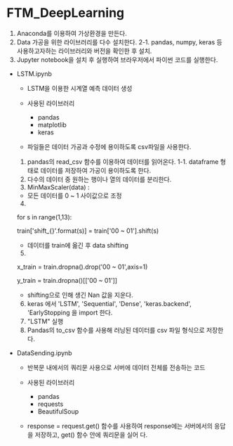 # FTM_DeepLearning
1. Anaconda를 이용하여 가상환경을 만든다.
2. Data 가공을 위한 라이브러리를 다수 설치한다.
  2-1. pandas, numpy, keras 등 사용하고자하는 라이브러리와 버전을 확인한 후 설치.
3. Jupyter notebook을 설치 후 실행하여 브라우저에서 파이썬 코드를 실행한다.


  - LSTM.ipynb
    - LSTM을 이용한 시계열 예측 데이터 생성
    
    - 사용된 라이브러리
      - pandas
      - matplotlib
      - keras
    
    - 파일들은 데이터 가공과 수정에 용이하도록 csv파일을 사용한다.
    
    1. pandas의 read_csv 함수를 이용하여 데이터를 읽어온다.
      1-1. dataframe 형태로 데이터를 저장하여 가공이 용이하도록 한다.
    2. 다수의 데이터 중 원하는 행이나 열의 데이터를 분리한다.
    3. MinMaxScaler(data) :
      - 모든 데이터를 0 ~ 1 사이값으로 조정
    4.
    
    for s in range(1,13):
    
    train['shift_{}'.format(s)] = train['00 ~ 01'].shift(s)
    
      - 데이터를 train에 옮긴 후 data shifting
    
    5. 
    x_train = train.dropna().drop('00 ~ 01',axis=1)
    
    y_train = train.dropna()[['00 ~ 01']]
    
      - shifting으로 인해 생긴 Nan 값을 지운다.
      
    6. keras 에서 'LSTM', 'Sequential', 'Dense', 'keras.backend', 'EarlyStopping 을 import 한다.
    7. "LSTM" 실행
    8. Pandas의 to_csv 함수를 사용해 러닝된 데이터를 csv 파일 형식으로 저장한다.
    
    
  - DataSending.ipynb
    - 반복문 내에서의 쿼리문 사용으로 서버에 데이터 전체를 전송하는 코드
    
    - 사용된 라이브러리
      - pandas
      - requests
      - BeautifulSoup
      
    - response = request.get() 함수를 사용하여 response에는 서버에서의 응답을 저장하고, get() 함수 안에 쿼리문을 실어 다.
